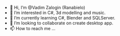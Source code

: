 - 👋 Hi, I’m @Vadim Zalogin (Ranabielo)
- 👀 I’m interested in C#, 3d modelling and music.
- 🌱 I’m currently learning C#, Blender and SQLServer.
- 💞️ I’m looking to collaborate on create desktop app.
- 📫 How to reach me ...

<!---
Vadim0504/Vadim0504 is a ✨ special ✨ repository because its `README.md` (this file) appears on your GitHub profile.
You can click the Preview link to take a look at your changes.
--->
